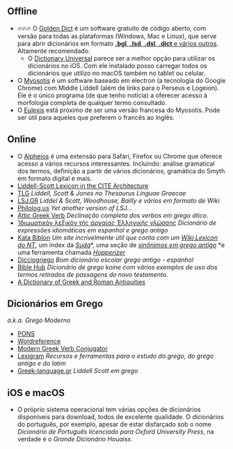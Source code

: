 
## Offline

- 🔥🔥🔥 O [Golden Dict](https://sourceforge.net/projects/goldendict/) é um software gratuito de código aberto, com versão para todas as plataformas (Windows, Mac e Linux), que serve para abrir dicionários em formato [**.bgl**, **.lsd**, **.dsl**, **.dict** e vários outros](https://www.dropbox.com/sh/2x4agj4qflcvdge/AAAMrwPne_vgmT6sdSgLwijfa?dl=0). Altamente recomendado.  
    - O [Dictionary Universal](https://apps.apple.com/us/app/dictionary-universal/id312088272) parece ser a melhor opção para utilizar os dicionários no iOS. Com ele instalado posso carregar todos os dicionários que utilizo no macOS também no tablet ou celular.  
- O [Myosotis](https://github.com/gebrkn/Myosotis) é um software baseado em electron (a tecnologia do Google Chrome) com Middle Liddell (além de links para o Perseus e Logeion). Ele é o único programa (de que tenho notícia) a oferecer acesso à morfologia completa de qualquer termo consultado.   
- O [Eulexis](https://outils.biblissima.fr/fr/eulexis/) está próximo de ser uma versão francesa do Myosotis. Pode ser útil para aqueles que preferem o francês ao inglês.  
  
## Online  
  
- O [Alpheios](http://alpheios.net) é uma extensão para Safari, Firefox ou Chrome que oferece acesso a vários recursos interessantes. Incluindo: análise gramatical dos termos, definição a partir de vários dicionários, gramática do Smyth em formato digital e mais.  
- [Liddell-Scott Lexicon in the CITE Architecture](https://eumaeus.github.io/2018/10/30/lsj.html)  
- [TLG](http://stephanus.tlg.uci.edu/lsj/#eid=1&context=lsj) *Liddell, Scott & Jones no Thesaurus Linguae Graecae*  
- [LSJ.GR](https://lsj.gr/wiki/Main_Page) *Liddel & Scott, Woodhouse, Bailly e vários em formato de Wiki*  
- [Philolog.us](http://philolog.us/) *Yet another version of LSJ…*  
- [Attic Greek Verb](http://www.greekverbs.com) *Declinação completa dos verbos em grego ático.*  
- [Ἰδιωματικὸν λεξικὸν τῆς ἀρχαίας Ἑλληνικῆς γλώσσης](https://sites.google.com/site/hellenikeglotta/) *Dicionário de expressões idiomáticas em espanhol e grego antigo*  
- [Kata Biblon](http://www.katabiblon.com/) *Um site incrivelmente útil que conta com um [*Wiki Lexicon do NT*](https://lexicon.katabiblon.com)*, um index da [*Suda*](http://lexicon.katabiblon.com/suda/index.php)*, uma seção de [*sinônimos em grego antigo*](https://lexicon.katabiblon.com/trench/index.php) *e uma ferramenta chamada [*Hopperizer*](http://tools.katabiblon.com/perseus-hopperizer/index.php)  
- [Dicciogriego](http://www.dicciogriego.es/index.php#lemas) *Bom dicionário escolar grego antigo - espanhol*  
- [Bible Hub](http://biblehub.com/strongs.htm) *Dicionário de grego koine com vários exemplos de uso dos termos retirados de passagens do novo testamento.*  
- [A Dictionary of Greek and Roman Antiquities](http://www.perseus.tufts.edu/hopper/text?doc=Perseus%3Atext%3A1999.04.0063%3Aentry%3Dabacus-cn)  
  

## Dicionários em Grego  
*a.k.a. Grego Moderno*    
  
- [PONS](https://pt.pons.com/tradu%C3%A7%C3%A3o?q=%CE%B5%CF%87%CF%89&l=deel&in=&lf=el)  
- [Wordreference](http://www.wordreference.com/gren/)  
- [Modern Greek Verb Conjugator](http://cooljugator.com/gr)  
- [Lexigram](https://www.lexigram.gr/lex/newg/#Hist0) *Recursos e ferramentas para o estudo do grego, do grego antigo e do latim*  
- [Greek-language.gr](http://www.greek-language.gr/digitalResources/ancient_greek/tools/liddell-scott/index.html) *Liddell Scott em grego*  
    
## iOS e macOS  
- O próprio sistema operacional tem várias opções de dicionários disponíveis para download, todos de excelente qualidade. O dicionários do português, por exemplo, apesar de estar disfarçado sob o nome *Dicionário de Português licenciado para Oxford University Press*, na verdade é o *Grande Dicionário Houaiss*.  